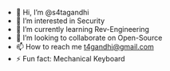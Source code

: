 - 👋 Hi, I’m @s4tagandhi
- 👀 I’m interested in Security
- 🌱 I’m currently learning Rev-Engineering
- 💞️ I’m looking to collaborate on Open-Source
- 📫 How to reach me t4gandhi@gmail.com
- ⚡ Fun fact: Mechanical Keyboard 

<!---
s4tagandhi/s4tagandhi is a ✨ special ✨ repository because its `README.md` (this file) appears on your GitHub profile.
You can click the Preview link to take a look at your changes.
--->
